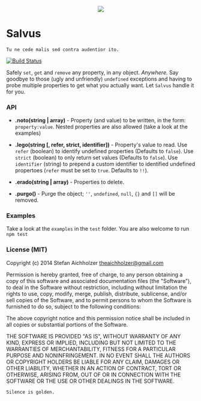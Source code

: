 <div align="center" style="margin:30px 0 40px">
	<img src="http://www.analogbird.com/static/img/playground/salvusjs.png"/>
</div>


Salvus
=========
```
Tu ne cede malis sed contra audentior ito.
```

[![Build Status](https://travis-ci.org/SalvusJS/Salvus.svg)](https://travis-ci.org/SalvusJS/Salvus)

Safely `set`, `get` and `remove` any property, in any object. *Anywhere.*
Say goodbye to those (ugly and unfriendly) `undefined` exceptions and having to probe multiple properties to get what you actually want. Let `Salvus` handle it for you.


### API

 * **.noto(string | array)** - Property (and value) to be written, in the form: `property:value`. Nested properties are also allowed (take a look at the examples)

 * **.lego(string [, refer, strict, identifier])** - Property's value to read. Use `refer` (boolean) to identify undefined properties (Defaults to `false`). Use `strict` (boolean) to only return set values (Defaults to `false`). Use `identifier` (string) to prepend a custom identifier to identified undefined propertoes (`refer` must be set to `true`. Defaults to `!!`).

 * **.erado(string | array)** - Properties to delete.

 * **.purgo()** - Purge the object; `''`, `undefined`, `null`, `{}` and `[]` will be removed.


### Examples

Take a look at the `examples` in the `test` folder.
You are also welcome to run `npm test`



### License (MIT)

Copyright (c) 2014 Stefan Aichholzer <theaichholzer@gmail.com>

Permission is hereby granted, free of charge, to any person obtaining
a copy of this software and associated documentation files (the
"Software"), to deal in the Software without restriction, including
without limitation the rights to use, copy, modify, merge, publish,
distribute, sublicense, and/or sell copies of the Software, and to
permit persons to whom the Software is furnished to do so, subject to
the following conditions:

The above copyright notice and this permission notice shall be
included in all copies or substantial portions of the Software.

THE SOFTWARE IS PROVIDED "AS IS", WITHOUT WARRANTY OF ANY KIND,
EXPRESS OR IMPLIED, INCLUDING BUT NOT LIMITED TO THE WARRANTIES OF
MERCHANTABILITY, FITNESS FOR A PARTICULAR PURPOSE AND
NONINFRINGEMENT. IN NO EVENT SHALL THE AUTHORS OR COPYRIGHT HOLDERS BE
LIABLE FOR ANY CLAIM, DAMAGES OR OTHER LIABILITY, WHETHER IN AN ACTION
OF CONTRACT, TORT OR OTHERWISE, ARISING FROM, OUT OF OR IN CONNECTION
WITH THE SOFTWARE OR THE USE OR OTHER DEALINGS IN THE SOFTWARE.


`Silence is golden.`
